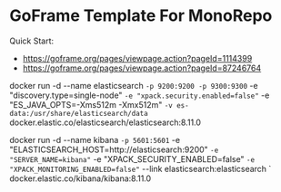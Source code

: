 # GoFrame Template For MonoRepo

Quick Start: 
- https://goframe.org/pages/viewpage.action?pageId=1114399
- https://goframe.org/pages/viewpage.action?pageId=87246764

docker run -d --name elasticsearch `
    -p 9200:9200 -p 9300:9300 `
    -e "discovery.type=single-node" `
    -e "xpack.security.enabled=false" `
    -e "ES_JAVA_OPTS=-Xms512m -Xmx512m" `
    -v es-data:/usr/share/elasticsearch/data `
    docker.elastic.co/elasticsearch/elasticsearch:8.11.0

docker run -d --name kibana `
    -p 5601:5601 `
    -e "ELASTICSEARCH_HOST=http://elasticsearch:9200" `
    -e "SERVER_NAME=kibana" `
    -e "XPACK_SECURITY_ENABLED=false" `
    -e "XPACK_MONITORING_ENABLED=false" `
    --link elasticsearch:elasticsearch `
    docker.elastic.co/kibana/kibana:8.11.0